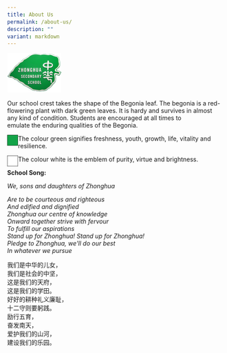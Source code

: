 ```yaml
---
title: About Us
permalink: /about-us/
description: ""
variant: markdown
---
```

<img src="/images/logo.jpg" style="width:25%">  

Our school crest takes the shape of the Begonia leaf. The begonia is a red-flowering plant with dark green leaves. It is hardy and survives in almost any kind of condition.&nbsp;Students are encouraged at all times to emulate&nbsp;the&nbsp;enduring qualities&nbsp;of&nbsp;the&nbsp;Begonia.

<img src="/images/green.jpg" style="width:5%" align="left"> The colour green signifies freshness, youth, growth, life, vitality and resilience.

<img src="/images/white.jpg" style="width:5%" align="left">
The colour white is the emblem of purity, virtue and brightness.

  

**School Song:**

_We, sons and daughters of Zhonghua_

_Are to be courteous and righteous_  
_And edified and dignified_  
_Zhonghua our centre of knowledge_  
_Onward together strive with fervour_  
_To fulfill our aspirations_  
_Stand up for Zhonghua! Stand up for Zhonghua!_  
_Pledge to Zhonghua, we'll do our best_  
_In whatever we pursue_

我们是中华的儿女，  
我们是社会的中坚，  
这是我们的天府，  
这是我们的学田。  
好好的耕种礼义廉耻，  
十二守则要躬践。  
励行五育，  
奋发南天，  
爱护我们的山河，  
建设我们的乐园。
